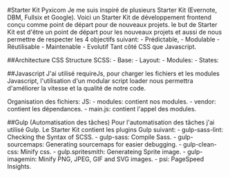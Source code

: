 #Starter Kit Pyxicom 
Je me suis inspiré de plusieurs Starter Kit (Evernote, DBM, Fullsix et Google).
Voici un Starter Kit de développement frontend conçu comme point de départ pour de nouveaux projets.
le but de Starter Kit est d'être un point de départ pour les nouveaux projets et aussi de nous permettre de respecter les 4 objectifs 
suivant:
    - Prédictable,
    - Modulable - Réutilisable
    - Maintenable
    - Evolutif
Tant côté CSS que Javascript.

##Architecture CSS 
Structure SCSS:
    - Base: 
    - Layout: 
    - Modules: 
    - States: 

##Javascript
J'ai utilisé requireJs, pour charger les fichiers et les modules Javascript, l'utilisation d'un modular script loader nous permettra 
d'améliorer la vitesse et la qualité de notre code. 

Organisation des fichiers:
JS:
    - modules: contient nos modules.
    - vendor: contient les dépendances.
    - main.js: contient l'appel des modules.

##Gulp (Automatisation des tâches)
Pour l'automatisation des tâches j'ai utilisé Gulp.
Le Starter Kit contient les plugins Gulp suivant:
    - gulp-sass-lint: Checking the Syntax of SCSS.
    - gulp-sass: Compile Sass.
    - gulp-sourcemaps: Generating sourcemaps for easier debugging.
    - gulp-clean-css: Minify css.
    - gulp.spritesmith: Generateing Sprite image.
    - gulp-imagemin: Minify PNG, JPEG, GIF and SVG images.
    - psi: PageSpeed Insights.